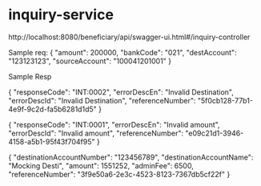 # inquiry-service
http://localhost:8080/beneficiary/api/swagger-ui.html#/inquiry-controller


Sample req:
{
  "amount": 200000,
  "bankCode": "021",
  "destAccount": "123123123",
  "sourceAccount": "100041201001"
}

Sample Resp

{
  "responseCode": "INT:0002",
  "errorDescEn": "Invalid Destination",
  "errorDescId": "Invalid Destination",
  "referenceNumber": "5f0cb128-77b1-4e9f-9c2d-fa5b6281d1d5"
}

{
  "responseCode": "INT:0001",
  "errorDescEn": "Invalid amount",
  "errorDescId": "Invalid amount",
  "referenceNumber": "e09c21d1-3946-4158-a5b1-95f43f704f95"
}

{
  "destinationAccountNumber": "123456789",
  "destinationAccountName": "Mocking Desti",
  "amount": 1551252,
  "adminFee": 6500,
  "referenceNumber": "3f9e50a6-2e3c-4523-8123-7367db5cf22f"
}
